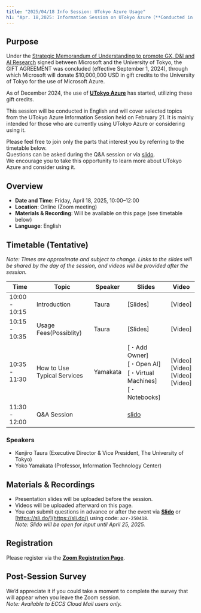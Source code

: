 ```yaml
---
title: "2025/04/18 Info Session: UTokyo Azure Usage"
h1: "Apr. 18,2025: Information Session on UTokyo Azure（**Conducted in English**） "
---
```


## Purpose

Under the [Strategic Memorandum of Understanding to promote GX, D&I and AI Research](https://www.u-tokyo.ac.jp/focus/en/articles/z1701_00013.html) signed between Microsoft and the University of Tokyo, the GIFT AGREEMENT was concluded (effective September 1, 2024), through which Microsoft will donate $10,000,000 USD in gift credits to the University of Tokyo for the use of Microsoft Azure.

As of December 2024, the use of [**UTokyo Azure**](/en/research_computing/utokyo_azure/) has started, utilizing these gift credits.

This session will be conducted in English and will cover selected topics from the UTokyo Azure Information Session held on February 21.
It is mainly intended for those who are currently using UTokyo Azure or considering using it.

Please feel free to join only the parts that interest you by referring to the timetable below.  
Questions can be asked during the Q&A session or via [slido](https://app.sli.do/event/4wZSDZmLxCteBuC5p8T3Jz).  
We encourage you to take this opportunity to learn more about UTokyo Azure and consider using it.

## Overview
- **Date and Time**: Friday, April 18, 2025, 10:00–12:00 
- **Location**: Online (Zoom meeting)
- **Materials & Recording**: Will be available on this page (see timetable below)
- **Language**: English

## Timetable (Tentative)
*Note: Times are approximate and subject to change.*
*Links to the slides will be shared by the day of the session, and videos will be provided after the session.*

| Time | Topic | Speaker | Slides | Video |
|------|-------|---------|--------|-------|
| 10:00 - 10:15 | Introduction | Taura | [Slides] | [Video] |
| 10:15 - 10:35 | Usage Fees(Possiblity) | Taura | [Slides] | [Video] |
| 10:35 - 11:30 | How to Use Typical Services | Yamakata | [・Add Owner] <br>[・Open AI] <br>[・Virtual Machines] <br>[・Notebooks] | [Video]<br>[Video]<br>[Video]<br>[Video] |
| 11:30 - 12:00 | Q&A Session |  | [slido](https://app.sli.do/event/4wZSDZmLxCteBuC5p8T3Jz) | |

### Speakers
- Kenjiro Taura (Executive Director & Vice President, The University of Tokyo)
- Yoko Yamakata (Professor, Information Technology Center)

## Materials & Recordings

- Presentation slides will be uploaded before the session.  
- Videos will be uploaded afterward on this page.
- You can submit questions in advance or after the event via [**Slido**](https://app.sli.do/event/4wZSDZmLxCteBuC5p8T3Jz) or [https://sli.do/](https://sli.do/) using code: `azr-250418`.  
  *Note: Slido will be open for input until April 25, 2025.*

## Registration
Please register via the [**Zoom Registration Page**](https://u-tokyo-ac-jp.zoom.us/meeting/register/02NEbc1gS8-NOkQM36Ohkw).  


## Post-Session Survey
We’d appreciate it if you could take a moment to complete the survey that will appear when you leave the Zoom session.  
*Note: Available to ECCS Cloud Mail users only.*
